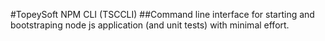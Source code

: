 #TopeySoft NPM CLI (TSCCLI)
##Command line interface for starting and bootstraping node js application (and unit tests) with minimal effort. 